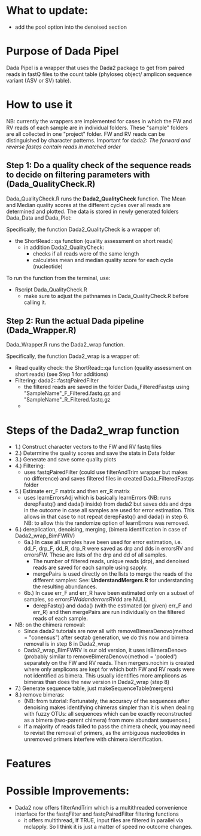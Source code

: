 # What to update:

- add the pool option into the denoised section


# Purpose of Dada Pipel

Dada Pipel is a wrapper that uses the Dada2 package to get from paired reads in fastQ files to the count table (phyloseq object/ amplicon sequence variant (ASV or SV) table). 


# How to use it

NB: currently the wrappers are implemented for cases in which the FW and RV reads of each sample are in individual folders. These "sample" folders are all collected in one "project" folder. FW and RV reads can be distinguished by character patterns. Important for dada2: *The forward and reverse fastqs contain reads in matched order*

## Step 1: Do a quality check of the sequence reads to decide on filtering parameters with (**Dada_QualityCheck.R**)

Dada_QualityCheck.R runs the **Dada2_QualityCheck** function. The Mean and Median quality scores at the different cycles over all reads are determined and plotted. The data is stored in newly generated folders Dada_Data and Dada_Plot: 

Specifically, the function Dada2_QualityCheck is a wrapper of:

- the ShortRead:::qa function (quality assessment on short reads)
    - in addition Dada2_QualityCheck: 
        - checks if all reads were of the same length
        - calculates mean and median quality score for each cycle (nucleotide)

To run the function from the terminal, use:

-  Rscript Dada_QualityCheck.R
    - make sure to adjust the pathnames in Dada_QualityCheck.R before calling it.


## Step 2: Run the actual Dada pipeline (**Dada_Wrapper.R**)

Dada_Wrapper.R runs the Dada2_wrap function. 

Specifically, the function Dada2_wrap is a wrapper of:

- Read quality check: the ShortRead:::qa function (quality assessment on short reads) (see Step 1 for additions)
- Filtering: dada2:::fastqPairedFilter
    - the filtered reads are saved in the folder Dada_FilteredFastqs using "SampleName"_F_Filtered.fastq.gz and "SampleName"_R_Filtered.fastq.gz
    - 

# Steps of the Dada2_wrap function

- 1.) Construct character vectors to the FW and RV fastq files
- 2.) Determine the quality scores and save the stats in Data folder
- 3.) Generate and save some quality plots
- 4.) Filtering:
    - uses fastqPairedFilter (could use filterAndTrim wrapper but makes no difference) and saves filtered files in created Dada_FilteredFastqs folder
- 5.) Estimate err_F matrix and then err_R matrix
    - uses learnErrorsAdj which is basically learnErrors (NB: runs derepFastq() and dada() inside) from dada2 but saves dds and drps in the outcome in case all samples are used for error estimation. This allows in that case to not repeat derepFastq() and dada() in step 6. NB: to allow this the randomize option of learnErrors was removed. 
- 6.) dereplication, denoising, merging, (bimera identification in case of Dada2_wrap_BimFWRV)
    - 6a.) In case all samples have been used for error estimation, i.e. dd_F, drp_F, dd_R, drp_R were saved as drp and dds in errorsRV and errorsFW. These are lists of the drp and dd of all samples.
        - The number of filtered reads, unique reads (drp), and denoised reads are saved for each sample using sapply.
        - mergePairs is used directly on the lists to merge the reads of the different samples: See: **UnderstandMergers.R** for understanding the resulting abundances.
    - 6b.) In case err_F and err_R have been estimated only on a subset of samples, so errorsFW$dd and errorsRV$dd are NULL
        - derepFastq() and dada() (with the estimated (or given) err_F and err_R) and then mergePairs are run individually on the filtered reads of each sample.
- NB: on the chimera removal: 
    - Since dada2 tutorials are now all with removeBimeraDenovo(method = "conensus") after seqtab generation, we do this now and bimera removal is in step 8 in Dada2_wrap
    -  Dada2_wrap_BimFWRV is our old version, it uses isBimeraDenovo (probably similar to removeBimeraDenovo(method = 'pooled') separately on the FW and RV reads. Then mergers.nochim is created where only amplicons are kept for which both FW and RV reads were not identified as bimera. This usually identifies more amplicons as bimeras than does the new version in Dada2_wrap (step 8)
- 7.) Generate sequence table, just makeSequenceTable(mergers)
- 8.) remove bimeras: 
    - (NB: from tutorial: Fortunately, the accuracy of the sequences after denoising makes identifying chimeras simpler than it is when dealing with fuzzy OTUs: all sequences which can be exactly reconstructed as a bimera (two-parent chimera) from more abundant sequences.)
    -  If a majority of reads failed to pass the chimera check, you may need to revisit the removal of primers, as the ambiguous nucleotides in unremoved primers interfere with chimera identification.
 

# Features

# Possible Improvements:

- Dada2 now offers filterAndTrim which is a multithreaded convenience interface for the fastqFilter and fastqPairedFilter filtering functions
    - it offers multithread, If TRUE, input files are filtered in parallel via mclapply. So I think it is just a matter of speed no outcome changes. 